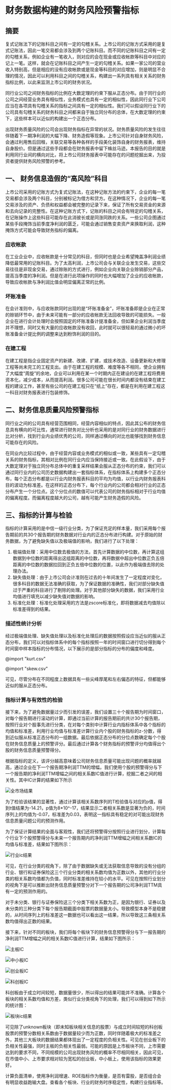 # 财务数据构建的财务风险预警指标

## 摘要

复式记账法下的记账科目之间有一定的勾稽关系。上市公司的记账方式采用的是复式记账法，因此一笔交易都会涉及到两个记账科目。而不同的记账科目之间有一定的勾稽关系，例如企业有一笔收入，则对应的会在现金或应收帐款等科目中对应的记上一笔。这样，就会在记账科目之间产生一定的勾稽关系。如果一家公司的营业收入特别高，但是相应的没有应收帐款或是现金等科目的对应增加，则是明显不合理的情况，因此可以利用科目之间的勾稽关系，构建出一系列具有相关关系的财务指标比例，以此来监测上市公司的财务状况。

同行业公司之间财务指标的比例在大数定理的约束下服从正态分布。由于同行业的公司之间经营业务具有相似性，业务模式也具有一定的相似性，因此同行业下公司应当在各项具有勾稽关系的指标之间具有一定的相似性。我们可以假设同行业下的公司具有勾稽关系的财务科目之间都来自于独立同分布的总体，在大数定理的约束下，这些样本可以近似的构建出一个正态分布。

出现财务质量风险的公司会出现财务指标在异常的状况。财务质量风险的发生往往伴随着下一期净利润的大幅下降、财务造假等现象。上市公司针对自身财务风险，会通过利用售后回租，关联交易等各种各样的手段美化装饰自身的财务报表，维持自身股价。但是通过这些手段都会在财务报表中留下蛛丝马迹。本报告的目的就是利用同行业间的横向对比，将上市公司财务报表中可能存在的问题挖掘出来，为投资者提供财务风险预警的参考。

## 一、	财务信息造假的“高风险”科目

上市公司采用的记账方式为复式记账法，在这种记账方法的约束下，企业的每一笔交易都会涉及两个科目，分别被标记为借方和贷方。在这种情况下，企业的每一笔交易涉及的资产、负债和权益都会被完整的记录下来，保证了所有交易资金的来源和去向记录的完整性。在这种记账方式下，记账的科目之间会有特定的勾稽关系，在记账操作上这些科目可能存在此消彼长或是同涨同跌的关系。一些公司企图通过某些手段掩饰当前季度净利润的匮乏，可能会通过销售变卖资产来换取利润，这种掩饰方式可能会导致财务指标的偏离。

### 应收帐款

在工业企业中，应收帐款是十分常见的科目，但同时也是企业希望掩盖净利润业绩降低最常用的记账科目。为了太高利润，上市公司会与关联企业发生交易，这些交易往往是非现金交易，通过赊账的方式进行，例如企业向关联企业赊销部分产品，提高当季度的净利润。但是在进行此项操作的同时也大幅增加了企业的应收帐款，导致应收帐款与净利润比值会明显偏离正常的比例。

### 坏账准备

在会计准则中，与应收账款同时出现的是“坏账准备金”，坏账准备即是企业在正常的赊销环节中，由于未来可能有一部分的应收帐款无法回收导致的可能损失。一般企业在进行会计处理时会按照固定的坏账准备计提准备金，但如果企业利润当季度并不理想，同时又有大量的应收帐款没有收回，此时就可以很轻易的通过微小的坏账准备金计提比例的调整来达到粉饰利润的目的。

### 在建工程

在建工程是指企业固定资产的新建、改建、扩建，或技术改造、设备更新和大修理工程等尚未完工的工程支出。由于在建工程的规模、难度等各不相同，使企业拥有了大幅度“周旋”的余地，企业可以利用在某一个时期内正在建设的在建工程将费用资本化，减少成本，从而提高利润。很多公司可能在很长时间内都没有结束在建工程的建设工作，甚至有些公司的在建工程只在“纸上”存在，都是在利用在建工程这一科目对财务报表进行包装修饰。

## 二、财务信息质量风险预警指标

同行业之间的公司具有经营范围相同，经营内容相似的特点，因此其公布的财务信息具有横向的可比性，通常进行财务对比分析也采用的是对同行业的财务数据进行比对分析，找到行业内业绩优秀的公司，同样通过横向的对比也能够找到财务信息可能存在的风险。

在同业内比较过程中，由于经营内容或业务模式的相似或一致，某些具有一定勾稽关系的财务指标，其相对比例在同行业内应当保持接近或一致。在此假设下，由于大数定理对于独立同分布总体中的重复采样结果会服从正态分布的约束，我们可以通过同行业内的公司历史数据构建出一套指标体系，在指标体系上构建多个正态分布，每个正态分布都是以行业内财务报表科目的平均为均值，以行业内财务报表科目的波动为标准差。在这样的正态分布下，每个行业内的公司都会相对行业的正态分布产生一个分位点。这个分位点的数值可以代表公司的财务指标相对于行业均值的偏离程度。而偏离程度越大的公司，越有可能产生财务造假的风险。

## 三、指标的计算与检验

指标的计算采用的是中信一级行业分类，为了保证充足的样本量，我们采用每个报告期前的共30个报告期的财务数据对行业内的正态分布进行构建。对于原始的财务数据，为了避免缺失值以及极端值的影响，我们进行了以下处理：

1. 极端值处理：采用中位数去极值的方法，首先计算数据的中位数，再计算这组数据到中位数的距离得出这组距离的中位数，再将数据中超出中位数正负五倍距离的中位数的数据拉回到正负五倍中位数的位置，以此作为极端值去除的处理办法。
2. 缺失值处理：由于上市公司会计准则在过去的十年间发生了一定程度对变化，很多科目的数据无法准确的获取，为了保证数据的准确性，我们对部分缺失值过于严重的科目进行了剔除的处理。对于其他部分缺失的数据，我们采用行业均值进行填充以减少缺失值对数据的影响。
3. 标准化处理：标准化处理采用的方法是zscore标准化，即将数据减去均值除以标准差得到的结果。

### 描述性统计分析

经过极端值处理、缺失值处理以及标准化处理后的数据按照假设应当近似的服从正态分布，我们可以对指标体系中的每个指标按照一年的时间窗口进行切分得到每个时间窗中样本指标的分布情况，以下展示的是部分指标的分布的偏度和峰度。

@import "kurt.csv"

@import "skew.csv"

可见，尽管分布在不同程度上数据具有一些尖峰厚尾和左右偏态的特征，但都能够近似的服从正态分布。

### 指标计算与有效性的检验

接下来，为了避免数据量过少而引发的误差，我们设置三十个报告期为时间窗口，对每个报告期进行滚动的计算，即通过当前计算的报告期前的共计30个报告期，按照行业对个股事先进行分类，在对每个类别中计算行业内指标体系中各个指标的均值和标准差，利用行业均值与标准差计算行业内个股的财务指标的z-分数，得到近似服从标准正态分布的一组数据。最后依据正态分布的分位点数确定每个个股在财务信息质量上的预警评分。最后通过计算各个财务指标的预警评分均值得出个股的财务信息质量预警得分。

根据指标的定义，该评分越高意味着公司财务信息质量可能出现问题的概率就越高，通过企业在下一个报告期净利润TTM的增幅，我们使用个股的预警得分与下一个报告期的净利润TTM增幅之间的相关系数IC值进行计算，挖掘二者之间的相关性。其中IC计算的结果如下所示

![全市场结果](./image/ic-all.png)

为了检验该结果的显著性，通过计算该相关系数序列的T检验值与对应的p值，得到t值结果为-14.21，p值为8*10^-17，结果显示二者相关系数是显著为负的，时间序列上的均值为-0.07，标准差为0.03，表明这一指标具有稳定的对可能出现财务信息质量问题公司的预测作用。

为了保证计算结果的全面与客观性，我们还将预警得分按照行业进行划分，计算每个行业下个股预警得分与未来一个报告期内的净利润TTM增幅之间相关系数IC的均值与标准差，结果如下图所示：

![行业ic结果](./image/ic-by-industry.png)

可见，在行业分类的视角下，除了由于数据缺失或无法获取信息导致的没有分组的行业、银行和证券保险这三个行业分类的相关系数均值为正数以外，其他的行业分类的相关系数均值都为负值，同时标准差维持在较小的水平。可见在按照行业划分的视角下是可以推断出财务信息质量预警分对下一个报告期的公司净利润TTM具有一定的预测作用的。

对于未分类、银行与证券保险这三个分类下相关系数为正，是因为银行、证券以及未分类的三种分类下每个报告期截面中股票的数据量太小。导致模型本身不是稳健的，从时间序列上的标准差这一数据也可以看出这一结果，所以导致这三条相关系数均值得出正数的结果。

接下来，针对不同的板块，我们将每个板块下的财务信息预警得分与下一报告期的净利润TTM增幅之间的相关系数IC值进行计算，结果如下图所示：

![主板IC](./image/ic-by-zb.png)

![中小板IC](./image/ic-by-zxb.png)

![创业板IC](./image/ic-by-cyb.png)

![科创板IC](./image/ic-by-kcb.png)

科创板由于成立时间较短，数据量很少，所以得出的结果可能并不准确。计算各个板块的相关系数均值和方差，类似行业分类视角下的处理，我们可以得到如下所示的统计图：

![板块ic结果](./image/ic-by-plate.png)

可见除了unknown板块（即未知板块相关信息的股票）与成立时间较短的科创板股票的预警分数相关系数由于数据量较少而为正数，同时伴随着极大的标准差之外，其他三大板块的数据结果都体现出了一定程度的负相关性。可见在创业板下的负相关性最强，同时主板的负相关性最弱。可能的原因是上市板块不同，上市需要达到的要求不同，不同规模的公司出现财务风险的概率不尽相同相关，因此可见，在市值中小、上市要求相对较为宽松的创业板，中小板上，使用该指标的效果更好。

计算负面清单，使用净利润增速、ROE指标作为衡量，是否有雷股，是否组合会有明显收益跑输大盘。查看各个板块、行业的财务时序稳定性，构建行业指标等。